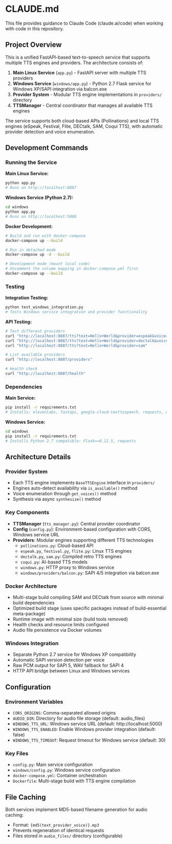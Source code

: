 # CLAUDE.md

This file provides guidance to Claude Code (claude.ai/code) when working with code in this repository.

## Project Overview

This is a unified FastAPI-based text-to-speech service that supports multiple TTS engines and providers. The architecture consists of:

1. **Main Linux Service** (`app.py`) - FastAPI server with multiple TTS providers
2. **Windows Service** (`windows/app.py`) - Python 2.7 Flask service for Windows XP/SAPI integration via balcon.exe
3. **Provider System** - Modular TTS engine implementations in `providers/` directory
4. **TTSManager** - Central coordinator that manages all available TTS engines

The service supports both cloud-based APIs (Pollinations) and local TTS engines (eSpeak, Festival, Flite, DECtalk, SAM, Coqui TTS), with automatic provider detection and voice enumeration.

## Development Commands

### Running the Service

**Main Linux Service:**
```bash
python app.py
# Runs on http://localhost:8887
```

**Windows Service (Python 2.7):**
```bash
cd windows
python app.py
# Runs on http://localhost:5000
```

**Docker Development:**
```bash
# Build and run with docker-compose
docker-compose up --build

# Run in detached mode
docker-compose up -d --build

# Development mode (mount local code)
# Uncomment the volume mapping in docker-compose.yml first
docker-compose up --build
```

### Testing

**Integration Testing:**
```bash
python test_windows_integration.py
# Tests Windows service integration and provider functionality
```

**API Testing:**
```bash
# Test different providers
curl "http://localhost:8887/tts?text=Hello+World&provider=espeak&voice=en"
curl "http://localhost:8887/tts?text=Hello+World&provider=dectalk&voice=0"
curl "http://localhost:8887/tts?text=Hello+World&provider=sam"

# List available providers
curl "http://localhost:8887/providers"

# Health check
curl "http://localhost:8887/health"
```

### Dependencies

**Main Service:**
```bash
pip install -r requirements.txt
# Installs: elevenlabs, fastapi, google-cloud-texttospeech, requests, uvicorn
```

**Windows Service:**
```bash
cd windows
pip install -r requirements.txt
# Installs Python 2.7 compatible: Flask==0.12.5, requests
```

## Architecture Details

### Provider System
- Each TTS engine implements `BaseTTSEngine` interface in `providers/`
- Engines auto-detect availability via `is_available()` method
- Voice enumeration through `get_voices()` method
- Synthesis via async `synthesize()` method

### Key Components
- **TTSManager** (`tts_manager.py`): Central provider coordinator
- **Config** (`config.py`): Environment-based configuration with CORS, Windows service URL
- **Providers**: Modular engines supporting different TTS technologies
  - `pollinations.py`: Cloud-based API
  - `espeak.py`, `festival.py`, `flite.py`: Linux TTS engines
  - `dectalk.py`, `sam.py`: Compiled retro TTS engines
  - `coqui.py`: AI-based TTS models
  - `windows.py`: HTTP proxy to Windows service
  - `windows/providers/balcon.py`: SAPI 4/5 integration via balcon.exe

### Docker Architecture
- Multi-stage build compiling SAM and DECtalk from source with minimal build dependencies
- Optimized build stage (uses specific packages instead of build-essential meta-package)
- Runtime image with minimal size (build tools removed)
- Health checks and resource limits configured
- Audio file persistence via Docker volumes

### Windows Integration
- Separate Python 2.7 service for Windows XP compatibility
- Automatic SAPI version detection per voice
- Raw PCM output for SAPI 5, WAV fallback for SAPI 4
- HTTP API bridge between Linux and Windows services

## Configuration

### Environment Variables
- `CORS_ORIGINS`: Comma-separated allowed origins
- `AUDIO_DIR`: Directory for audio file storage (default: audio_files)
- `WINDOWS_TTS_URL`: Windows service URL (default: http://localhost:5000)
- `WINDOWS_TTS_ENABLED`: Enable Windows provider integration (default: false)
- `WINDOWS_TTS_TIMEOUT`: Request timeout for Windows service (default: 30)

### Key Files
- `config.py`: Main service configuration
- `windows/config.py`: Windows service configuration
- `docker-compose.yml`: Container orchestration
- `Dockerfile`: Multi-stage build with TTS engine compilation

## File Caching
Both services implement MD5-based filename generation for audio caching:
- Format: `{md5(text_provider_voice)}.mp3`
- Prevents regeneration of identical requests
- Files stored in `audio_files/` directory (configurable)